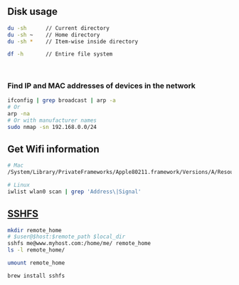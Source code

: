 ## Disk usage
```bash
du -sh      // Current directory
du -sh ~    // Home directory
du -sh *    // Item-wise inside directory

df -h       // Entire file system 
```

##
```bash

```

### Find IP and MAC addresses of devices in the network
```bash
ifconfig | grep broadcast | arp -a
# Or
arp -na
# Or with manufacturer names
sudo nmap -sn 192.168.0.0/24
```

## Get Wifi information
```bash
# Mac
/System/Library/PrivateFrameworks/Apple80211.framework/Versions/A/Resources/airport -I en1

# Linux
iwlist wlan0 scan | grep 'Address\|Signal'
```

## [SSHFS](https://medium.com/dev-tricks/mount-a-remote-filesystem-with-sshfs-8a37e85b39ee#.gwcy0bex5)
```bash
mkdir remote_home
# $user@$host:$remote_path $local_dir
sshfs me@www.myhost.com:/home/me/ remote_home
ls -l remote_home/

umount remote_home
```

```bash
brew install sshfs
```

##
```bash

```

##
```bash

```

##
```bash

```

##
```bash

```

##
```bash

```

##
```bash

```

##
```bash

```

##
```bash

```
